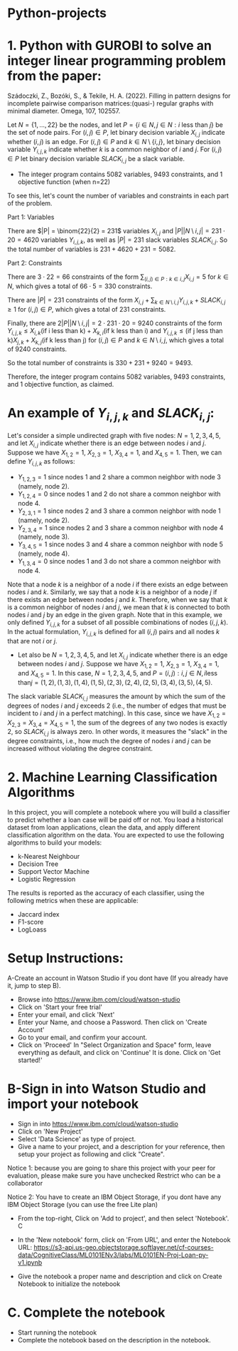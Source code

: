 # Python-projects

# 1. Python with GUROBI to solve an integer linear programming problem  from the paper: 
Szádoczki, Z., Bozóki, S., & Tekile, H. A. (2022). Filling in pattern designs for incomplete pairwise comparison matrices:(quasi-) regular graphs with minimal diameter. Omega, 107, 102557.

Let $N=\{1,\ldots,22\}$ be the nodes, and let $P=\{i \in N,j \in N:i \text{ less than } j\}$ be the set of node pairs. For $(i,j) \in P$, let binary decision variable $X_{i,j}$ indicate whether $(i,j)$ is an edge. For $(i,j) \in P$ and $k \in N \setminus \{i,j\}$, let binary decision variable $Y_{i,j,k}$ indicate whether $k$ is a common neighbor of $i$ and $j$. For $(i,j) \in P$ let binary decision variable $SLACK_{i,j}$ be a slack variable. 




- The integer program contains 5082 variables, 9493 constraints, and 1 objective function (when n=22)

To see this, let's count the number of variables and constraints in each part of the problem.

Part 1: Variables

There are $|P| = \binom{22}{2} = 231$ variables $X_{i,j}$ and $|P||N\setminus{i,j}| = 231 \cdot 20 = 4620$ variables $Y_{i,j,k}$, as well as $|P| = 231$ slack variables $SLACK_{i,j}$. So the total number of variables is $231 + 4620 + 231 = 5082$.

Part 2: Constraints

There are $3 \cdot 22 = 66$ constraints of the form $\sum_{(i,j) \in P: k \in {i,j}} X_{i,j} = 5$ for $k \in N$, which gives a total of $66 \cdot 5 = 330$ constraints.

There are $|P| = 231$ constraints of the form $X_{i,j} + \sum_{k \in N \setminus {i,j}} Y_{i,j,k} + SLACK_{i,j} \geq 1$ for $(i,j) \in P$, which gives a total of 231 constraints.

Finally, there are $2|P||N\setminus{i,j}| = 2 \cdot 231 \cdot 20 = 9240$ constraints of the form $Y_{i,j,k} \leq X_{i,k} (\text{if i less than k}) + X_{k,i}(\text{if k less than i})$ and $Y_{i,j,k} \leq (\text{if j less than k})X_{j,k} + X_{k,j}(\text{if k less than j})$ for $(i,j) \in P$ and $k \in N \setminus {i,j}$, which gives a total of 9240 constraints.

So the total number of constraints is $330 + 231 + 9240 = 9493$.

Therefore, the integer program contains 5082 variables, 9493 constraints, and 1 objective function, as claimed.

# An example of $Y_{i,j,k}$ and $SLACK_{i,j}$:

Let's consider a simple undirected graph with five nodes: $N = {1, 2, 3, 4, 5}$, and let $X_{i,j}$ indicate whether there is an edge between nodes $i$ and $j$. Suppose we have $X_{1,2} = 1$, $X_{2,3} = 1$, $X_{3,4} = 1$, and $X_{4,5} = 1$. Then, we can define $Y_{i,j,k}$ as follows:


- $Y_{1,2,3} = 1$ since nodes $1$ and $2$ share a common neighbor with node $3$ (namely, node $2$).
- $Y_{1,2,4} = 0$ since nodes $1$ and $2$ do not share a common neighbor with node $4$.
- $Y_{2,3,1} = 1$ since nodes $2$ and $3$ share a common neighbor with node $1$ (namely, node $2$).
- $Y_{2,3,4} = 1$ since nodes $2$ and $3$ share a common neighbor with node $4$ (namely, node $3$).
- $Y_{3,4,5} = 1$ since nodes $3$ and $4$ share a common neighbor with node $5$ (namely, node $4$).
- $Y_{1,3,4} = 0$ since nodes $1$ and $3$ do not share a common neighbor with node $4$.

Note that a node $k$ is a neighbor of a node $i$ if there exists an edge between nodes $i$ and $k$. Similarly, we say that a node $k$ is a neighbor of a node $j$ if there exists an edge between nodes $j$ and $k$. Therefore, when we say that $k$ is a common neighbor of nodes $i$ and $j$, we mean that $k$ is connected to both nodes $i$ and $j$ by an edge in the given graph.
Note that in this example, we only defined $Y_{i,j,k}$ for a subset of all possible combinations of nodes $(i,j,k)$. In the actual formulation, $Y_{i,j,k}$ is defined for all $(i,j)$ pairs and all nodes $k$ that are not $i$ or $j$.

- Let also be $N = {1, 2, 3, 4, 5}$, and let $X_{i,j}$ indicate whether there is an edge between nodes $i$ and $j$. Suppose we have $X_{1,2} = 1$, $X_{2,3} = 1$, $X_{3,4} = 1$, and $X_{4,5} = 1$. In this case, $N = {1, 2, 3, 4, 5}$, and $P = {(i,j): i,j \in N, i \text{less than} j} = {(1,2), (1,3), (1,4), (1,5), (2,3), (2,4), (2,5), (3,4), (3,5), (4,5)}$.

The slack variable $SLACK_{i,j}$ measures the amount by which the sum of the degrees of nodes $i$ and $j$ exceeds $2$ (i.e., the number of edges that must be incident to $i$ and $j$ in a perfect matching). In this case, since we have $X_{1,2} = X_{2,3} = X_{3,4} = X_{4,5} = 1$, the sum of the degrees of any two nodes is exactly $2$, so $SLACK_{i,j}$ is always zero. In other words, it measures the "slack" in the degree constraints, i.e., how much the degree of nodes $i$ and $j$ can be increased without violating the degree constraint.

# 2.  Machine Learning Classification Algorithms

In this project, you will complete a notebook where you will build a classifier to predict whether a loan case will be paid off or not.
You load a historical dataset from  loan applications, clean the data, and apply different classification algorithm on the data. You are expected to use the following algorithms to build your models:

- k-Nearest Neighbour
- Decision Tree
- Support Vector Machine
- Logistic Regression

The results is reported as the accuracy of each classifier, using the following metrics when these are applicable:

- Jaccard index
- F1-score
- LogLoass

# Setup Instructions:
A-Create an account in Watson Studio if you dont have (If you already have it, jump to step B).
- Browse into https://www.ibm.com/cloud/watson-studio
- Click on 'Start your free trial'
- Enter your email, and click 'Next'
- Enter your Name, and choose a Password. Then click on 'Create Account'
- Go to your email, and confirm your account.
- Click on 'Proceed'
In "Select Organization and Space" form, leave everything as default, and click on 'Continue'
It is done. Click on 'Get started!'

# B-Sign in into Watson Studio and import your notebook
- Sign in into https://www.ibm.com/cloud/watson-studio
- Click on 'New Project'
- Select 'Data Science' as type of project.
- Give a name to your project, and a description for your reference, then setup your project as following and click "Create".

Notice 1: because you are going to share this project with your peer for evaluation, please make sure you have unchecked Restrict who can be a collaborator

Notice 2: You have to create an IBM Object Storage, if you dont have any IBM Object Storage (you can use the free Lite plan)

- From the top-right, Click on 'Add to project', and then select 'Notebook'. C

- In the 'New notebook' form, click on 'From URL', and enter the Notebook URL: https://s3-api.us-geo.objectstorage.softlayer.net/cf-courses-data/CognitiveClass/ML0101ENv3/labs/ML0101EN-Proj-Loan-py-v1.ipynb

- Give the notebook a proper name and description and click on Create Notebook to initialize the notebook

# C. Complete the notebook

- Start running the notebook
- Complete the notebook based on the description in the notebook.

